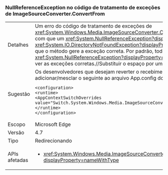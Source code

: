 ### <a name="nullreferenceexception-in-exception-handling-code-from-imagesourceconverterconvertfrom"></a>NullReferenceException no código de tratamento de exceções de ImageSourceConverter.ConvertFrom

|   |   |
|---|---|
|Detalhes|Um erro do código de tratamento de exceções de <xref:System.Windows.Media.ImageSourceConverter.ConvertFrom(System.ComponentModel.ITypeDescriptorContext,System.Globalization.CultureInfo,System.Object)> fez com que um <xref:System.NullReferenceException?displayProperty=name> incorreto fosse gerado em vez da exceção pretendida (por exemplo, <xref:System.IO.DirectoryNotFoundException?displayProperty=name>, <xref:System.IO.FileNotFoundException?displayProperty=name>). Esta alteração corrige esse erro para que o método gere a exceção correta. Por padrão, todos os aplicativos destinados ao .NET Framework 4.6.2 e versões anteriores continuarão a gerar <xref:System.NullReferenceException?displayProperty=name> para compatibilidade. Os desenvolvedores destinados ao .NET Framework 4.7 e versões posteriores deverão ver as exceções corretas.//Substituir o espaço por um "x", se aplicável.|
|Sugestão|Os desenvolvedores que desejam reverter o recebimento de <xref:System.NullReferenceException?displayProperty=name> ao direcionar para o .NET Framework 4.7 podem adicionar/mesclar o seguinte ao arquivo App.config do aplicativo:<pre><code class="language-xml">&lt;configuration&gt;&#13;&#10;&lt;runtime&gt;&#13;&#10;&lt;AppContextSwitchOverrides value=&quot;Switch.System.Windows.Media.ImageSourceConverter.OverrideExceptionWithNullReferenceException=true&quot;/&gt;&#13;&#10;&lt;/runtime&gt;&#13;&#10;&lt;/configuration&gt;&#13;&#10;</code></pre>|
|Escopo|Microsoft Edge|
|Versão|4.7|
|Tipo|Redirecionando|
|APIs afetadas|<ul><li><xref:System.Windows.Media.ImageSourceConverter.ConvertFrom(System.ComponentModel.ITypeDescriptorContext,System.Globalization.CultureInfo,System.Object)?displayProperty=nameWithType></li></ul>|

